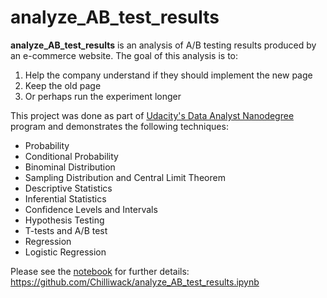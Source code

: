 # analyze_AB_test_results

**analyze_AB_test_results** is an analysis of A/B testing results produced by an e-commerce website. The goal of this analysis is to:

1. Help the company understand if they should implement the new page
2. Keep the old page
3. Or perhaps run the experiment longer 

This project was done as part of [Udacity's Data Analyst Nanodegree](https://www.udacity.com/course/data-analyst-nanodegree--nd002) program and demonstrates the following techniques:

- Probability
- Conditional Probability
- Binominal Distribution
- Sampling Distribution and Central Limit Theorem
- Descriptive Statistics
- Inferential Statistics
- Confidence Levels and Intervals
- Hypothesis Testing
- T-tests and A/B test
- Regression
- Logistic Regression

Please see the [notebook](https://github.com/Chilliwack/analyze_AB_test_results) for further details: https://github.com/Chilliwack/analyze_AB_test_results.ipynb